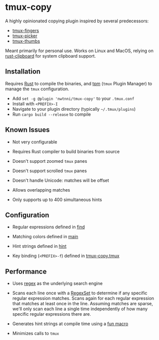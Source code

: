 # tmux-copy

A highly opinionated copying plugin inspired by several predecessors:

- [tmux-fingers][tf]
- [tmux-picker][tp]
- [tmux-thumbs][tt]

Meant primarily for personal use. Works on Linux and MacOS, relying
on [rust-clipboard][cb] for system clipboard support.

## Installation

Requires [Rust][rust] to compile the binaries, and [tpm][tpm]
(`tmux` Plugin Manager) to manage the `tmux` configuration.

- Add `set -g @plugin 'nwtnni/tmux-copy'` to your `.tmux.conf`
- Install with `<PREFIX>-I`
- Navigate to your plugin directory (typically `~/.tmux/plugins`)
- Run `cargo build --release` to compile

## Known Issues

- Not very configurable

- Requires Rust compiler to build binaries from source

- Doesn't support zoomed `tmux` panes

- Doesn't support scrolled `tmux` panes

- Doesn't handle Unicode: matches will be offset

- Allows overlapping matches

- Only supports up to 400 simultaneous hints

## Configuration

- Regular expressions defined in [find][find]

- Matching colors defined in [main][main]

- Hint strings defined in [hint][hint]

- Key binding (`<PREFIX>-f`) defined in [tmux-copy.tmux][tc]

## Performance

- Uses [regex][re] as the underlying search engine

- Scans each line once with a [RegexSet][rs] to determine if any specific
  regular expression matches. Scans again for each regular expression that
  matches at least once in the line. Assuming matches are sparse, we'll
  only scan each line a single time independently of how many specific
  regular expressions there are.

- Generates hint strings at compile time using a [fun macro][ct]

- Minimizes calls to `tmux`

[ct]: https://github.com/nwtnni/tmux-copy/blob/8fd1d3340f4628b45cf8998141db9bce69f9e715/src/util.rs#L1-L11
[tf]: https://github.com/Morantron/tmux-fingers
[tp]: https://github.com/pawel-wiejacha/tmux-picker 
[tt]: https://github.com/fcsonline/tmux-thumbs
[tc]: https://github.com/nwtnni/tmux-copy/blob/master/tmux-copy.tmux
[cb]: https://github.com/aweinstock314/rust-clipboard
[re]: https://docs.rs/regex/1.3.1/regex/
[rs]: https://docs.rs/regex/1.3.1/regex/struct.RegexSet.html
[tpm]: https://github.com/tmux-plugins/tpm
[boot]: https://github.com/nwtnni/tmux-copy/blob/master/src/boot.rs
[find]: https://github.com/nwtnni/tmux-copy/blob/master/src/find.rs
[hint]: https://github.com/nwtnni/tmux-copy/blob/master/src/hint.rs
[main]: https://github.com/nwtnni/tmux-copy/blob/master/src/main.rs
[rust]: https://rustup.rs/
